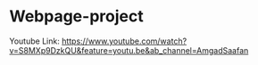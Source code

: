 # Webpage-project
Youtube Link:
https://www.youtube.com/watch?v=S8MXp9DzkQU&feature=youtu.be&ab_channel=AmgadSaafan
